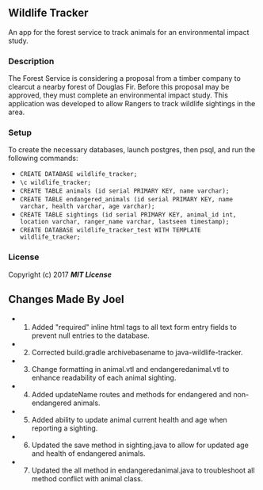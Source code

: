 ## Wildlife Tracker

An app for the forest service to track animals for an environmental impact study.

### Description

The Forest Service is considering a proposal from a timber company to clearcut a nearby forest of Douglas Fir. Before this proposal may be approved, they must complete an environmental impact study. This application was developed to allow Rangers to track wildlife sightings in the area.

### Setup

To create the necessary databases, launch postgres, then psql, and run the following commands:

* `CREATE DATABASE wildlife_tracker;`
* `\c wildlife_tracker;`
* `CREATE TABLE animals (id serial PRIMARY KEY, name varchar);`
* `CREATE TABLE endangered_animals (id serial PRIMARY KEY, name varchar, health varchar, age varchar);`
* `CREATE TABLE sightings (id serial PRIMARY KEY, animal_id int, location varchar, ranger_name varchar, lastseen timestamp);`
* `CREATE DATABASE wildlife_tracker_test WITH TEMPLATE wildlife_tracker;`

### License

Copyright (c) 2017 **_MIT License_**

## Changes Made By Joel

* 1. Added "required" inline html tags to all text form entry fields to prevent null entries to the database.
* 2. Corrected build.gradle archivebasename to java-wildlife-tracker.
* 3. Change formatting in animal.vtl and endangeredanimal.vtl to enhance readability  of each animal sighting.
* 4. Added updateName routes and methods for endangered and non-endangered animals.
* 5. Added ability to update animal current health and age when reporting a sighting.
* 6. Updated the save method in sighting.java to allow for updated age and health of endangered animals.
* 7. Updated the all method in endangeredanimal.java to troubleshoot all method conflict with animal class.
